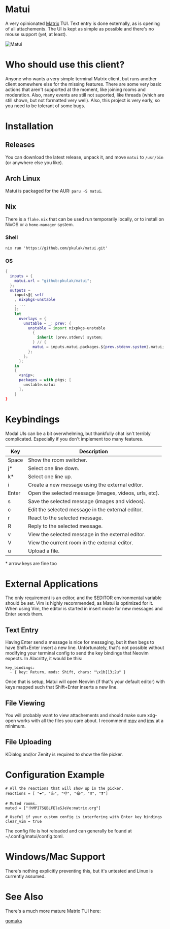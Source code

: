 # Matui

A very opinionated [Matrix](https://matrix.org/) TUI. Text entry is done
externally, as is opening of all attachements. The UI is kept as simple as
possible and there's no mouse support (yet, at least).

![Matui](https://github.com/pkulak/matui/blob/main/screenshot.png?raw=true "The main chat window.")

# Who should use this client?

Anyone who wants a very simple terminal Matrix client, but runs another client
somewhere else for the missing features. There are some very basic actions
that aren't supported at the moment, like joining rooms and moderation. Also,
many events are still not suported, like threads (which are still shown, but
not formatted very well). Also, this project is very early, so you need to
be tolerant of some bugs.

# Installation

## Releases

You can download the latest release, unpack it, and move `matui` to `/usr/bin`
(or anywhere else you like).

## Arch Linux

Matui is packaged for the AUR: `paru -S matui`.

## Nix

There is a `flake.nix` that can be used run temporarily locally, or to install on NixOS or a `home-manager` system.

### Shell

`nix run 'https://github.com/pkulak/matui.git'`

### OS

```nix
{
  inputs = {
    matui.url = "github:pkulak/matui";
  };
  outputs =
    inputs@{ self
    , nixpkgs-unstable
    , ...
    }:
    let
      overlays = {
        unstable = _: prev: {
          unstable = import nixpkgs-unstable
            {
              inherit (prev.stdenv) system;
            } // {
            matui = inputs.matui.packages.${prev.stdenv.system}.matui;
          };
        };
      };
    in
    {
      <snip>;
      packages = with pkgs; [
        unstable.matui
      ];
    }
}
```

# Keybindings

Modal UIs can be a bit overwhelming, but thankfully chat isn't terribly
complicated. Especially if you don't implement too many features.

| Key   | Description                                            |
|-------|--------------------------------------------------------|
| Space | Show the room switcher.                                |
| j*    | Select one line down.                                  |
| k*    | Select one line up.                                    |
| i     | Create a new message using the external editor.        |
| Enter | Open the selected message (images, videos, urls, etc). |
| s     | Save the selected message (images and videos).         |
| c     | Edit the selected message in the external editor.      |
| r     | React to the selected message.                         |
| R     | Reply to the selected message.                         |
| v     | View the selected message in the external editor.      |
| V     | View the current room in the external editor.          |
| u     | Upload a file.                                         |

\* arrow keys are fine too

# External Applications

The only requirement is an editor, and the $EDITOR environmental variable should
be set. Vim is highly recommended, as Matui is optimized for it. When using Vim,
the editor is started in insert mode for new messages and Enter sends them.

## Text Entry

Having Enter send a message is nice for messaging, but it then begs to have
Shift+Enter insert a new line. Unfortunately, that's not possible without
modifying your terminal config to send the key bindings that Neovim expects.
In Alacritty, it would be this:

```
key_bindings:
  - { key: Return, mods: Shift, chars: "\x1b[13;2u" }
```

Once that is setup, Matui will open Neovim (if that's your default editor)
with keys mapped such that Shift+Enter inserts a new line.

## File Viewing

You will probably want to view attachements and should make sure xdg-open works
with all the files you care about. I recommend [mpv](https://mpv.io/) and
[imv](https://sr.ht/~exec64/imv/) at a minimum.

## File Uploading

KDialog and/or Zenity is required to show the file picker.

# Configuration Example

```
# All the reactions that will show up in the picker.
reactions = [ "❤️", "👍", "👎", "😂", "‼️", "❓️"]

# Muted rooms.
muted = ["!hMPITSQBLFEleSJeVe:matrix.org"]

# Useful if your custom config is interfering with Enter key bindings
clear_vim = true
```

The config file is hot reloaded and can generally be found at
~/.config/matui/config.toml.

# Windows/Mac Support

There's nothing explicitly preventing this, but it's untested and Linux is
currently assumed.

# See Also

There's a much more mature Matrix TUI here:

[gomuks](https://github.com/tulir/gomuks)

